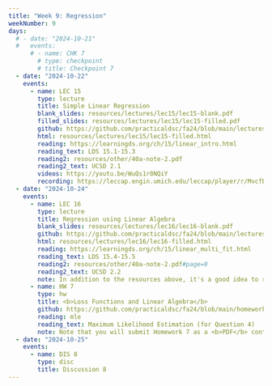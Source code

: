 ```yaml
---
title: "Week 9: Regression"
weekNumber: 9
days:
  # - date: "2024-10-21"
  #   events:
      # - name: CHK 7
        # type: checkpoint
        # title: Checkpoint 7
  - date: "2024-10-22"
    events:
      - name: LEC 15
        type: lecture
        title: Simple Linear Regression
        blank_slides: resources/lectures/lec15/lec15-blank.pdf
        filled_slides: resources/lectures/lec15/lec15-filled.pdf
        github: https://github.com/practicaldsc/fa24/blob/main/lectures/lec15/
        html: resources/lectures/lec15/lec15-filled.html
        reading: https://learningds.org/ch/15/linear_intro.html
        reading_text: LDS 15.1-15.3
        reading2: resources/other/40a-note-2.pdf
        reading2_text: UCSD 2.1
        videos: https://youtu.be/WuQs1r0NQiY
        recording: https://leccap.engin.umich.edu/leccap/player/r/MvcfB9
  - date: "2024-10-24"
    events:
      - name: LEC 16
        type: lecture
        title: Regression using Linear Algebra
        blank_slides: resources/lectures/lec16/lec16-blank.pdf
        github: https://github.com/practicaldsc/fa24/blob/main/lectures/lec16/
        html: resources/lectures/lec16/lec16-filled.html 
        reading: https://learningds.org/ch/15/linear_multi_fit.html
        reading_text: LDS 15.4-15.5
        reading2: resources/other/40a-note-2.pdf#page=9
        reading2_text: UCSD 2.2
        note: In addition to the resources above, it's a good idea to review Linear Algebra Review for Data Science (<a href="lin-alg">LARDS</a>), Section 8, titled <i><a href="lin-alg#projecting-onto-the-span-of-multiple-vectors-again">Projecting onto the span of multiple vectors, again</a></i>.
      - name: HW 7
        type: hw
        title: <b>Loss Functions and Linear Algebra</b>
        github: https://github.com/practicaldsc/fa24/blob/main/homeworks/hw07/hw07.ipynb
        reading: mle
        reading_text: Maximum Likelihood Estimation (for Question 4)
        note: Note that you will submit Homework 7 as a <b>PDF</b> containing your answers to math questions – you will not submit any code!
  - date: "2024-10-25"
    events:
      - name: DIS 8
        type: disc
        title: Discussion 8
---
```

